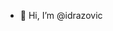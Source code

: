- 👋 Hi, I’m @idrazovic

<!---
idrazovic/idrazovic is a ✨ special ✨ repository because its `README.md` (this file) appears on your GitHub profile.
You can click the Preview link to take a look at your changes.
--->
